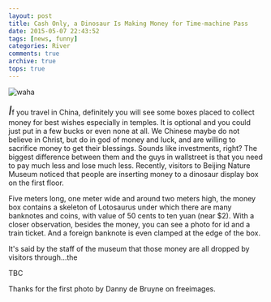 ```yaml
---
layout: post
title: Cash Only, a Dinosaur Is Making Money for Time-machine Pass 
date: 2015-05-07 22:43:52
tags: [news, funny]
categories: River
comments: true
archive: true
tops: true
---
```

<img class="cpanda" src="http://7xi3j8.com1.z0.glb.clouddn.com/cokepanda.com_404s.jpg" alt="waha" />

<font size="5">*I*</font>f you travel in China, definitely you will see some boxes placed to collect money for best wishes especially in temples. It is optional and you could just put in a few bucks or even none at all.  We Chinese maybe do not believe in Christ, but do in god of money and luck, and are willing to sacrifice money to get their blessings. Sounds like investments, right? The biggest difference between them and the guys in wallstreet is that you need to pay much less and lose much less.
Recently, visitors to Beijing Nature Museum noticed that people are inserting money to a dinosaur display box on the first floor.

Five meters long, one meter wide and around two meters high, the money box contains a skeleton of Lotosaurus under which there are many banknotes and coins, with value of 50 cents to ten yuan (near $2). With a closer observation, besides the money, you can see a photo for id and a train ticket. And a foreign banknote is even clamped at the edge of the box.

It's said by the staff of the museum that those money are all dropped by visitors through...the 

TBC   

Thanks for the first photo by Danny de Bruyne on freeimages.          